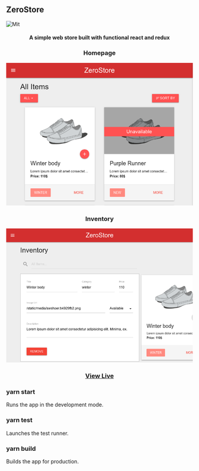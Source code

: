 ## ZeroStore

![Mit](https://img.shields.io/github/license/georgelioris/zerostore)

<center>

#### A simple web store built with functional react and redux
### Homepage
<img src="./src/images/sample1.png" width="800" />

### Inventory
<img src="./src/images/sample2.png" width="800" />

### [View Live](https://zerostore.netlify.com)

</center>

### yarn start


Runs the app in the development mode.

### yarn test


Launches the test runner.

### yarn build


Builds the app for production.
